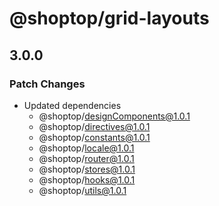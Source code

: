 # @shoptop/grid-layouts

## 3.0.0

### Patch Changes

- Updated dependencies
  - @shoptop/designComponents@1.0.1
  - @shoptop/directives@1.0.1
  - @shoptop/constants@1.0.1
  - @shoptop/locale@1.0.1
  - @shoptop/router@1.0.1
  - @shoptop/stores@1.0.1
  - @shoptop/hooks@1.0.1
  - @shoptop/utils@1.0.1
